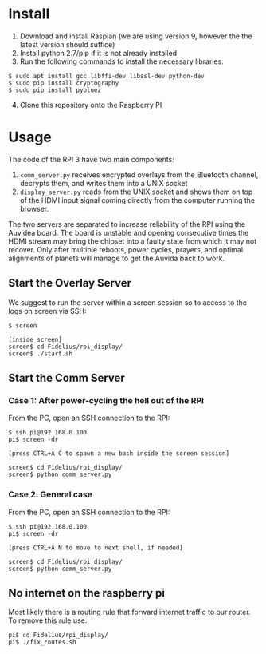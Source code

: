 # Install

1. Download and install Raspian (we are using version 9, however the the latest
   version should suffice)
2. Install python 2.7/pip if it is not already installed
3. Run the following commands to install the necessary libraries:
```
$ sudo apt install gcc libffi-dev libssl-dev python-dev
$ sudo pip install cryptography
$ sudo pip install pybluez
```
4. Clone this repository onto the Raspberry PI

# Usage

The code of the RPI 3 have two main components:

1. `comm_server.py` receives encrypted overlays from the Bluetooth channel, decrypts them, and writes them into a UNIX socket
2. `display_server.py` reads from the UNIX socket and shows them on top of the HDMI input signal coming directly from the computer running the browser.

The two servers are separated to increase reliability of the RPI using the Auvidea board. The board is unstable and opening consecutive times the HDMI stream may bring the chipset into a faulty state from which it may not recover. Only after multiple reboots, power cycles, prayers, and optimal alignments of planets will manage to get the Auvida back to work.

## Start the Overlay Server 

We suggest to run the server within a screen session so to access to the logs on screen via SSH: 

```
$ screen

[inside screen]
screen$ cd Fidelius/rpi_display/
screen$ ./start.sh
```

## Start the Comm Server

### Case 1: After power-cycling the hell out of the RPI

From the PC, open an SSH connection to the RPI:

```
$ ssh pi@192.168.0.100
pi$ screen -dr

[press CTRL+A C to spawn a new bash inside the screen session]

screen$ cd Fidelius/rpi_display/
screen$ python comm_server.py
```

### Case 2: General case

From the PC, open an SSH connection to the RPI:

```
$ ssh pi@192.168.0.100
pi$ screen -dr

[press CTRL+A N to move to next shell, if needed]

screen$ cd Fidelius/rpi_display/
screen$ python comm_server.py
```

## No internet on the raspberry pi

Most likely there is a routing rule that forward internet traffic to our router. To remove this rule use:

```
pi$ cd Fidelius/rpi_display/
pi$ ./fix_routes.sh
```
